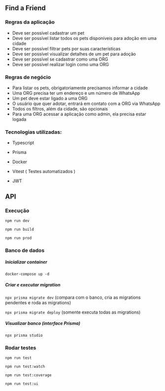 ## Find a Friend

### Regras da aplicação

- Deve ser possível cadastrar um pet
- Deve ser possível listar todos os pets disponíveis para adoção em uma cidade
- Deve ser possível filtrar pets por suas características
- Deve ser possível visualizar detalhes de um pet para adoção
- Deve ser possível se cadastrar como uma ORG
- Deve ser possível realizar login como uma ORG

### Regras de negócio

- Para listar os pets, obrigatoriamente precisamos informar a cidade
- Uma ORG precisa ter um endereço e um número de WhatsApp
- Um pet deve estar ligado a uma ORG
- O usuário que quer adotar, entrará em contato com a ORG via WhatsApp
- Todos os filtros, além da cidade, são opcionais
- Para uma ORG acessar a aplicação como admin, ela precisa estar logada

### Tecnologias utilizadas:

- Typescript

- Prisma

- Docker

- Vitest ( Testes automatizados )

- JWT

## API

### Execução

`npm run dev`

`npm run build`

`npm run prod`

### Banco de dados

##### Inicializar container

`docker-compose up -d`

##### Criar e executar migration

`npx prisma migrate dev` (compara com o banco, cria as migrations pendentes e roda as migrations)

`npx prisma migrate deploy` (somente executa todas as migrations)

##### Visualizar banco (interface Prisma)

`npx prisma studio`

### Rodar testes

`npm run test`

`npm run test:watch`

`npm run test:coverage`

`npm run test:ui`
